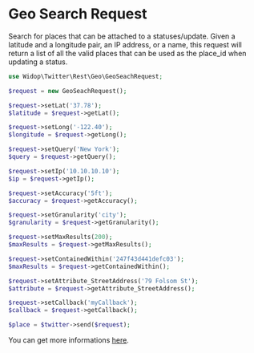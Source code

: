 # Geo Search Request

Search for places that can be attached to a statuses/update. Given a latitude and a longitude pair, an IP address, or a name, this request will return a list of all the valid places that can be used as the place_id when updating a status.

``` php
use Widop\Twitter\Rest\Geo\GeoSeachRequest;

$request = new GeoSeachRequest();

$request->setLat('37.78');
$latitude = $request->getLat();

$request->setLong('-122.40');
$longitude = $request->getLong();

$request->setQuery('New York');
$query = $request->getQuery();

$request->setIp('10.10.10.10');
$ip = $request->getIp();

$request->setAccuracy('5ft');
$accuracy = $request->getAccuracy();

$request->setGranularity('city');
$granularity = $request->getGranularity();

$request->setMaxResults(200);
$maxResults = $request->getMaxResults();

$request->setContainedWithin('247f43d441defc03');
$maxResults = $request->getContainedWithin();

$request->setAttribute_StreetAddress('79 Folsom St');
$attribute = $request->getAttribute_StreetAddress();

$request->setCallback('myCallback');
$callback = $request->getCallback();

$place = $twitter->send($request);
```

You can get more informations [here](https://dev.twitter.com/docs/api/1.1/get/geo/search).
